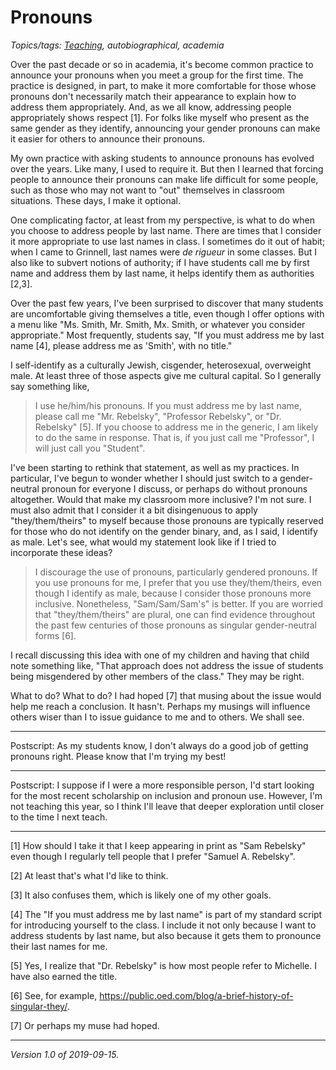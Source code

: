 Pronouns
========

*Topics/tags: [Teaching](index-teaching), autobiographical, academia*

Over the past decade or so in academia, it's become common practice
to announce your pronouns when you meet a group for the first time.
The practice is designed, in part, to make it more comfortable for
those whose pronouns don't necessarily match their appearance to
explain how to address them appropriately.  And, as we all know,
addressing people appropriately shows respect [1].  For folks like
myself who present as the same gender as they identify, announcing
your gender pronouns can make it easier for others to announce their
pronouns.

My own practice with asking students to announce pronouns has evolved
over the years.  Like many, I used to require it.  But then I learned
that forcing people to announce their pronouns can make life difficult
for some people, such as those who may not want to "out" themselves in
classroom situations.  These days, I make it optional.

One complicating factor, at least from my perspective, is what to
do when you choose to address people by last name.  There are times
that I consider it more appropriate to use last names in class.  I
sometimes do it out of habit; when I came to Grinnell, last names
were *de rigueur* in some classes.  But I also like to subvert
notions of authority; if I have students call me by first name and
address them by last name, it helps identify them as authorities
[2,3].

Over the past few years, I've been surprised to discover that many
students are uncomfortable giving themselves a title, even though
I offer options with a menu like "Ms. Smith, Mr. Smith, Mx. Smith,
or whatever you consider appropriate."  Most frequently, students
say, "If you must address me by last name [4], please address me as
'Smith', with no title."

I self-identify as a culturally Jewish, cisgender, heterosexual,
overweight male.  At least three of those aspects give me cultural
capital.  So I generally say something like,

> I use he/him/his pronouns.  If you must address me by last name,
please call me "Mr. Rebelsky", "Professor Rebelsky", or "Dr.
Rebelsky" [5].  If you choose to address me in the generic, I am
likely to do the same in response.  That is, if you just call me
"Professor", I will just call you "Student".

I've been starting to rethink that statement, as well as my practices.
In particular, I've begun to wonder whether I should just switch
to a gender-neutral pronoun for everyone I discuss, or perhaps do
without pronouns altogether.  Would that make my classroom more
inclusive?  I'm not sure.  I must also admit that I consider it a
bit disingenuous to apply "they/them/theirs" to myself because those
pronouns are typically reserved for those who do not identify on
the gender binary, and, as I said, I identify as male.  Let's see,
what would my statement look like if I tried to incorporate these
ideas?

> I discourage the use of pronouns, particularly gendered pronouns.
If you use pronouns for me, I prefer that you use they/them/theirs,
even though I identify as male, because I consider those pronouns
more inclusive.  Nonetheless, "Sam/Sam/Sam's" is better.  If you
are worried that "they/them/theirs" are plural, one can find evidence
throughout the past few centuries of those pronouns as singular
gender-neutral forms [6].

I recall discussing this idea with one of my children and having that
child note something like, "That approach does not address the issue of 
students being misgendered by other members of the class."  They may
be right.

What to do?  What to do?  I had hoped [7] that musing about the issue
would help me reach a conclusion.  It hasn't.  Perhaps my musings will
influence others wiser than I to issue guidance to me and to others.
We shall see.

---

Postscript: As my students know, I don't always do a good job of getting
pronouns right.  Please know that I'm trying my best!

---

Postscript: I suppose if I were a more responsible person, I'd start
looking for the most recent scholarship on inclusion and pronoun use.
However, I'm not teaching this year, so I think I'll leave that deeper
exploration until closer to the time I next teach.

---

[1] How should I take it that I keep appearing in print as "Sam Rebelsky"
even though I regularly tell people that I prefer "Samuel A. Rebelsky".

[2] At least that's what I'd like to think.

[3] It also confuses them, which is likely one of my other goals.

[4] The "If you must address me by last name" is part of my standard
script for introducing yourself to the class.  I include it not only
because I want to address students by last name, but also because it
gets them to pronounce their last names for me.

[5] Yes, I realize that "Dr. Rebelsky" is how most people refer to
Michelle.  I have also earned the title.

[6] See, for example, <https://public.oed.com/blog/a-brief-history-of-singular-they/>.

[7] Or perhaps my muse had hoped.

---

*Version 1.0 of 2019-09-15.*
